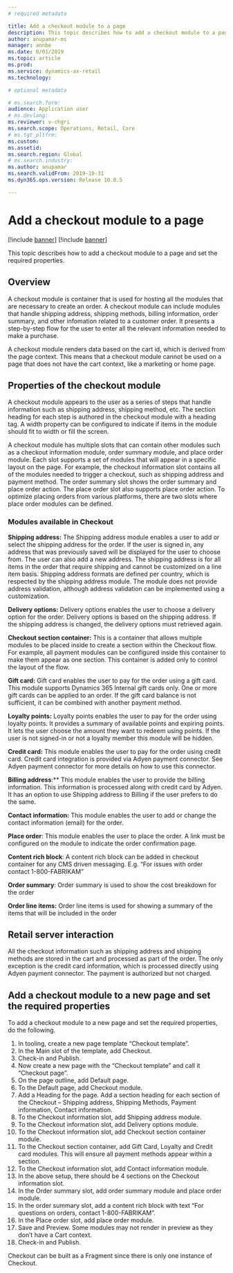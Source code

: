```yaml
---
# required metadata

title: Add a checkout module to a page
description: This topic describes how to add a checkout module to a page and set the required properties.
author: anupamar-ms
manager: annbe
ms.date: 0/01/2019
ms.topic: article
ms.prod: 
ms.service: dynamics-ax-retail
ms.technology: 

# optional metadata

# ms.search.form: 
audience: Application user
# ms.devlang: 
ms.reviewer: v-chgri
ms.search.scope: Operations, Retail, Core
# ms.tgt_pltfrm: 
ms.custom: 
ms.assetid: 
ms.search.region: Global
# ms.search.industry: 
ms.author: anupamar
ms.search.validFrom: 2019-10-31
ms.dyn365.ops.version: Release 10.0.5

---
```


# Add a checkout module to a page 

[!include [banner](../includes/preview-banner.md)]
[!include [banner](../includes/banner.md)]

This topic describes how to add a checkout module to a page and set the required properties.

## Overview

A checkout module is container that is used for hosting all the modules that are necessary to create an order. A checkout module can include modules that handle shipping address, shipping methods, billing information, order summary, and other infomation related to a customer order. It presents a step-by-step flow for the user to enter all the relevant information needed to make a purchase.  

A checkout module renders data based on the cart id, which is derived from the page context. This means that a checkout module cannot be used on a page that does not have the cart context, like a marketing or home page. 

## Properties of the checkout module 

A checkout module appears to the user as a series of steps that handle information such as shipping address, shipping method, etc. The section heading for each step is authored in the checkout module with a heading tag. A width property can be configured to indicate if items in the module should fit to width or fill the screen.  

A checkout module has multiple slots that can contain other modules such as a checkout information module, order summary module, and place order module. Each slot supports a set of modules that will appear in a specific layout on the page. For example, the checkout information slot contains all of the modules needed to trigger a checkout, such as shipping address and payment method. The order summary slot shows the order summary and place order action. The place order slot also supports place order action. To optimize placing orders from various platforms, there are two slots where place order modules can be defined.  

### Modules available in Checkout 

**Shipping address:** The Shipping address module enables a user to add or select the shipping address for the order. If the user is signed in, any address that was previously saved will be displayed for the user to choose from. The user can also add a new address. The shipping address is for all items in the order that require shipping and cannot be customized on a line item basis. Shipping address formats are defined per country, which is respected by the shipping address module. The module does not provide address validation, although address validation can be implemented using a customization. 

**Delivery options:** Delivery options enables the user to choose a delivery option for the order. Delivery options is based on the shipping address. If the shipping address is changed, the delivery options must retrieved again.  

**Checkout section container:** This is a container that allows multiple modules to be placed inside to create a section within the Checkout flow.  For example, all payment modules can be configured inside this container to make them appear as one section. This container is added only to control the layout of the flow. 

**Gift card:** Gift card enables the user to pay for the order using a gift card. This module supports Dynamics 365 Internal gift cards only. One or more gift cards can be applied to an order. If the gift card balance is not sufficient, it can be combined with another payment method.  

**Loyalty points:** Loyalty points enables the user to pay for the order using loyalty points. It provides a summary of available points and expiring points. It lets the user choose the amount they want to redeem using points. If the user is not signed-in or not a loyalty member this module will be hidden. 

**Credit card:** This module enables the user to pay for the order using credit card. Credit card integration is provided via Adyen payment connector.  See Adyen payment connector for more details on how to use this connector. 

**Billing address**:** This module enables the user to provide the billing information. This information is processed along with credit card by Adyen. It has an option to use Shipping address to Billing if the user prefers to do the same.  

**Contact information:** This module enables the user to add or change the contact information (email) for the order. 

**Place order**: This module enables the user to place the order. A link must be configured on the module to indicate the order confirmation page.  

**Content rich block**: A content rich block can be added in checkout container for any CMS driven messaging. E.g. “For issues with order contact 1-800-FABRIKAM” 

**Order summary**: Order summary is used to show the cost breakdown for the order 

**Order line items:** Order line items is used for showing a summary of the items that will be included in the order 

## Retail server interaction 

All the checkout information such as shipping address and shipping methods are stored in the cart and processed as part of the order. The only exception is the credit card information, which is processed directly using Adyen payment connector. The payment is authorized but not charged. 

## Add a checkout module to a new page and set the required properties  

To add a checkout module to a new page and set the required properties, do the following.

1. In tooling, create a new page template “Checkout template”.
2. In the Main slot of the template, add Checkout.
3. Check-in and Publish.
4. Now create a new page with the “Checkout template” and call it “Checkout page”.
5. On the page outline, add Default page.
6. To the Default page, add Checkout module.
7. Add a Heading for the page. Add a section heading for each section of the Checkout – Shipping address, Shipping Methods, Payment information, Contact information.
8. To the Checkout information slot, add Shipping address module.
9. To the Checkout information slot, add Delivery options module.
10. To the Checkout information slot, add Checkout section container module.
11. To the Checkout section container, add Gift Card, Loyalty and Credit card modules. This will ensure all payment methods appear within a section. 
12. To the Checkout information slot, add Contact information module.
13. In the above setup, there should be 4 sections on the Checkout information slot.
14. In the Order summary slot, add  order summary module and place order module.
15. In the order summary slot, add a content rich block with text “For questions on orders, contact 1-800-FABRIKAM”.
16. In the Place order slot, add place order module.
17. Save and Preview. Some modules may not render in preview as they don’t have a Cart context.
18. Check-in and Publish.
    

Checkout can be built as a Fragment <link> since there is only one instance of Checkout. 
